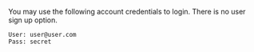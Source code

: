 
You may use the following account credentials to login. There is no user sign up option.
```
User: user@user.com
Pass: secret
```

